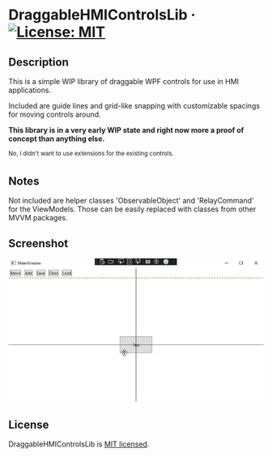 # DraggableHMIControlsLib &middot; [![License: MIT](https://img.shields.io/badge/License-MIT-yellow.svg)](https://opensource.org/licenses/MIT)


## Description 
<p>This is a simple WIP library of draggable WPF controls for use in HMI applications.</p>
<p>Included are guide lines and grid-like snapping with customizable spacings for moving controls around.</p>

**<p>This library is in a very early WIP state and right now more a proof of concept than anything else.</p>**

<p><sup>No, I didn't want to use extensions for the existing controls.</sup></p>

## Notes
Not included are helper classes 'ObservableObject' and 'RelayCommand' for the ViewModels. Those can be easily replaced with classes from other MVVM packages.

## Screenshot

![Preview](./Screenshots/Screenshot.jpg)

## License
DraggableHMIControlsLib is [MIT licensed](./LICENSE.txt).